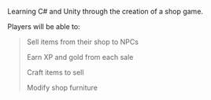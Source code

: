 Learning C# and Unity through the creation of a shop game.

Players will be able to:
> Sell items from their shop to NPCs
> 
> Earn XP and gold from each sale
>
> Craft items to sell
>
> Modify shop furniture
>
> 
